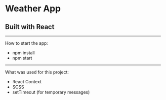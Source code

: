 # Weather App

## Built with React

---

How to start the app:

- npm install
- npm start

---

What was used for this project:

- React Context
- SCSS
- setTimeout (for temporary messages)
